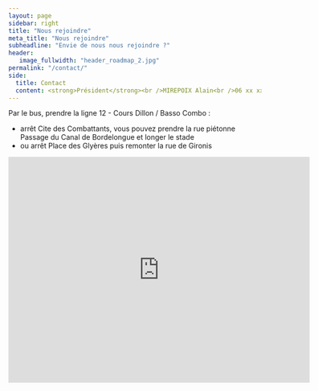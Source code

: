 ```yaml
---
layout: page
sidebar: right
title: "Nous rejoindre"
meta_title: "Nous rejoindre"
subheadline: "Envie de nous nous rejoindre ?"
header:
   image_fullwidth: "header_roadmap_2.jpg"
permalink: "/contact/"
side:
  title: Contact
  content: <strong>Président</strong><br />MIREPOIX Alain<br />06 xx xx xx xx<br /><br /><strong>Entraîneur sénior</strong><br />GONZALES François<br />06 xx xx xx xx<br /><br /><strong>Directeur Ecole de Rugby</strong><br />VALETTE Peter<br />06 15 53 73 32
---
```

Par le bus, prendre la ligne 12 - Cours Dillon / Basso Combo :

* arrêt Cite des Combattants, vous pouvez prendre la rue piétonne Passage du Canal de Bordelongue et longer le stade
* ou arrêt Place des Glyères puis remonter la rue de Gironis

<iframe src="https://www.google.com/maps/embed?pb=!1m18!1m12!1m3!1d722.7418946290585!2d1.414419829206972!3d43.56555867044147!2m3!1f0!2f0!3f0!3m2!1i1024!2i768!4f13.1!3m3!1m2!1s0x12aebb9d83f23167%3A0x3a283ebddf893422!2sTAC+Tir+%C3%A0+l&#39;Arc!5e0!3m2!1sfr!2sfr!4v1477511152486" width="600" height="450" frameborder="0" style="border:0" allowfullscreen></iframe>

